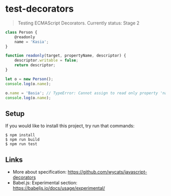 # test-decorators

> Testing ECMAScript Decorators. Currently status: Stage 2

```js
class Person {
    @readonly
    name = 'Kasia';
}

function readonly(target, propertyName, descriptor) {
    descriptor.writable = false;
    return descriptor;
}

let o = new Person();
console.log(o.name);

o.name = 'Basia'; // TypeError: Cannot assign to read only property 'name' of #<Person>
console.log(o.name);
```

## Setup

If you would like to install this project, try run that commands:

```
$ npm install
$ npm run build
$ npm run test
```

## Links

* More about specification: https://github.com/wycats/javascript-decorators
* Babel.js: Experimental section: https://babeljs.io/docs/usage/experimental/
